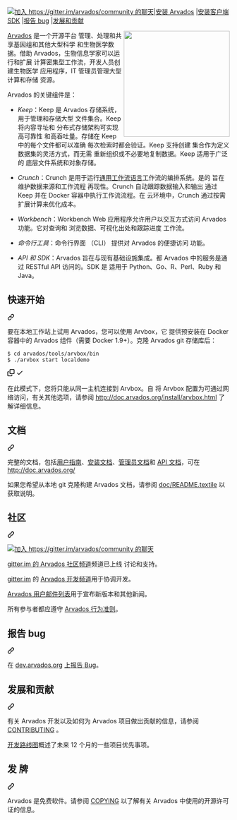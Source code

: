 <div class="Box-sc-g0xbh4-0 QkQOb js-snippet-clipboard-copy-unpositioned" data-hpc="true"><article class="markdown-body entry-content container-lg" itemprop="text"><p dir="auto"><a href="https://gitter.im/arvados/community?utm_source=badge&amp;utm_medium=badge&amp;utm_campaign=pr-badge&amp;utm_content=badge" rel="nofollow"><img src="https://camo.githubusercontent.com/e538624fd6b88ab6716e666a557a8f3c9783ff649cdbcbbaded4a63ac35fb403/68747470733a2f2f6261646765732e6769747465722e696d2f61727661646f732f636f6d6d756e6974792e737667" alt="加入 https://gitter.im/arvados/community 的聊天" data-canonical-src="https://badges.gitter.im/arvados/community.svg" style="max-width: 100%;" _mstalt="1922401" _msthash="281"></a><font _mstmutation="1" _msttexthash="120388866" _msthash="282">|<a href="https://doc.arvados.org/install/index.html" rel="nofollow" _mstmutation="1" _istranslated="1">安装 Arvados</a> |<a href="https://doc.arvados.org/sdk/index.html" rel="nofollow" _mstmutation="1" _istranslated="1">安装客户端 SDK</a> |<a href="https://dev.arvados.org/projects/arvados/issues/new" rel="nofollow" _mstmutation="1" _istranslated="1">报告 bug</a> |<a href="/arvados/arvados/blob/main/CONTRIBUTING.md" _mstmutation="1" _istranslated="1">发展和贡献</a></font></p>
<p dir="auto"><a target="_blank" rel="noopener noreferrer" href="/arvados/arvados/blob/main/doc/images/dax.png"><img align="right" src="/arvados/arvados/raw/main/doc/images/dax.png" height="240px" style="max-width: 100%;"></a></p>
<p dir="auto" _msttexthash="1931126678" _msthash="283"><a href="https://arvados.org" rel="nofollow" _istranslated="1">Arvados</a> 是一个开源平台
管理、处理和共享基因组和其他大型科学
和生物医学数据。借助 Arvados，生物信息学家可以运行和扩展
计算密集型工作流，开发人员创建生物医学
应用程序，IT 管理员管理大型计算和存储
资源。</p>
<p dir="auto" _msttexthash="52969384" _msthash="284">Arvados 的关键组件是：</p>
<ul dir="auto">
<li>
<p dir="auto" _msttexthash="3972287592" _msthash="285"><em _istranslated="1">Keep</em>：Keep 是 Arvados 存储系统，用于管理和存储大型
文件集合。Keep 将内容寻址和
分布式存储架构可实现高可靠性
和高吞吐量。存储在 Keep 中的每个文件都可以准确
每次检索时都会验证。Keep 支持创建
集合作为定义数据集的灵活方式，而无需
重新组织或不必要地复制数据。Keep 适用于广泛的
底层文件系统和对象存储。</p>
</li>
<li>
<p dir="auto" _msttexthash="2152528599" _msthash="286"><em _istranslated="1">Crunch</em>：Crunch 是用于运行<a href="https://www.commonwl.org" rel="nofollow" _istranslated="1">通用工作流语言</a>工作流的编排系统。是的
旨在维护数据来源和工作流程
再现性。Crunch 自动跟踪数据输入和输出
通过 Keep 并在 Docker 容器中执行工作流流程。在
云环境中，Crunch 通过按需扩展计算来优化成本。</p>
</li>
<li>
<p dir="auto" _msttexthash="776705059" _msthash="287"><em _istranslated="1">Workbench</em>：Workbench Web 应用程序允许用户以交互方式访问
Arvados 功能。它对查询和
浏览数据、可视化出处和跟踪进度
工作流。</p>
</li>
<li>
<p dir="auto" _msttexthash="211731390" _msthash="288"><em _istranslated="1">命令行工具</em>：命令行界面 （CLI） 提供对 Arvados 的便捷访问
功能。</p>
</li>
<li>
<p dir="auto" _msttexthash="547011374" _msthash="289"><em _istranslated="1">API 和 SDK</em>：Arvados 旨在与现有基础设施集成。都
Arvados 中的服务是通过 RESTful API 访问的。SDK 是
适用于 Python、Go、R、Perl、Ruby 和 Java。</p>
</li>
</ul>
<div class="markdown-heading" dir="auto"><h1 tabindex="-1" class="heading-element" dir="auto" _msttexthash="11905335" _msthash="290">快速开始</h1><a id="user-content-quick-start" class="anchor" aria-label="永久链接： 快速入门" href="#quick-start" _mstaria-label="446966" _msthash="291"><svg class="octicon octicon-link" viewBox="0 0 16 16" version="1.1" width="16" height="16" aria-hidden="true"><path d="m7.775 3.275 1.25-1.25a3.5 3.5 0 1 1 4.95 4.95l-2.5 2.5a3.5 3.5 0 0 1-4.95 0 .751.751 0 0 1 .018-1.042.751.751 0 0 1 1.042-.018 1.998 1.998 0 0 0 2.83 0l2.5-2.5a2.002 2.002 0 0 0-2.83-2.83l-1.25 1.25a.751.751 0 0 1-1.042-.018.751.751 0 0 1-.018-1.042Zm-4.69 9.64a1.998 1.998 0 0 0 2.83 0l1.25-1.25a.751.751 0 0 1 1.042.018.751.751 0 0 1 .018 1.042l-1.25 1.25a3.5 3.5 0 1 1-4.95-4.95l2.5-2.5a3.5 3.5 0 0 1 4.95 0 .751.751 0 0 1-.018 1.042.751.751 0 0 1-1.042.018 1.998 1.998 0 0 0-2.83 0l-2.5 2.5a1.998 1.998 0 0 0 0 2.83Z"></path></svg></a></div>
<p dir="auto" _msttexthash="779970321" _msthash="292">要在本地工作站上试用 Arvados，您可以使用 Arvbox，它
提供预安装在 Docker 容器中的 Arvados 组件（需要
Docker 1.9+）。克隆 Arvados git 存储库后：</p>
<div class="snippet-clipboard-content notranslate position-relative overflow-auto"><pre class="notranslate"><code>$ cd arvados/tools/arvbox/bin
$ ./arvbox start localdemo
</code></pre><div class="zeroclipboard-container">
    <clipboard-copy aria-label="Copy" class="ClipboardButton btn btn-invisible js-clipboard-copy m-2 p-0 d-flex flex-justify-center flex-items-center" data-copy-feedback="Copied!" data-tooltip-direction="w" value="$ cd arvados/tools/arvbox/bin
$ ./arvbox start localdemo" tabindex="0" role="button">
      <svg aria-hidden="true" height="16" viewBox="0 0 16 16" version="1.1" width="16" data-view-component="true" class="octicon octicon-copy js-clipboard-copy-icon">
    <path d="M0 6.75C0 5.784.784 5 1.75 5h1.5a.75.75 0 0 1 0 1.5h-1.5a.25.25 0 0 0-.25.25v7.5c0 .138.112.25.25.25h7.5a.25.25 0 0 0 .25-.25v-1.5a.75.75 0 0 1 1.5 0v1.5A1.75 1.75 0 0 1 9.25 16h-7.5A1.75 1.75 0 0 1 0 14.25Z"></path><path d="M5 1.75C5 .784 5.784 0 6.75 0h7.5C15.216 0 16 .784 16 1.75v7.5A1.75 1.75 0 0 1 14.25 11h-7.5A1.75 1.75 0 0 1 5 9.25Zm1.75-.25a.25.25 0 0 0-.25.25v7.5c0 .138.112.25.25.25h7.5a.25.25 0 0 0 .25-.25v-7.5a.25.25 0 0 0-.25-.25Z"></path>
</svg>
      <svg aria-hidden="true" height="16" viewBox="0 0 16 16" version="1.1" width="16" data-view-component="true" class="octicon octicon-check js-clipboard-check-icon color-fg-success d-none">
    <path d="M13.78 4.22a.75.75 0 0 1 0 1.06l-7.25 7.25a.75.75 0 0 1-1.06 0L2.22 9.28a.751.751 0 0 1 .018-1.042.751.751 0 0 1 1.042-.018L6 10.94l6.72-6.72a.75.75 0 0 1 1.06 0Z"></path>
</svg>
    </clipboard-copy>
  </div></div>
<p dir="auto" _msttexthash="845458289" _msthash="293">在此模式下，您将只能从同一主机连接到 Arvbox。自
将 Arvbox 配置为可通过网络访问，有关其他选项，请参阅 <a href="http://doc.arvados.org/install/arvbox.html" rel="nofollow" _istranslated="1">http://doc.arvados.org/install/arvbox.html</a> 了解详细信息。</p>
<div class="markdown-heading" dir="auto"><h1 tabindex="-1" class="heading-element" dir="auto" _msttexthash="5144373" _msthash="294">文档</h1><a id="user-content-documentation" class="anchor" aria-label="永久链接： 文档" href="#documentation" _mstaria-label="559767" _msthash="295"><svg class="octicon octicon-link" viewBox="0 0 16 16" version="1.1" width="16" height="16" aria-hidden="true"><path d="m7.775 3.275 1.25-1.25a3.5 3.5 0 1 1 4.95 4.95l-2.5 2.5a3.5 3.5 0 0 1-4.95 0 .751.751 0 0 1 .018-1.042.751.751 0 0 1 1.042-.018 1.998 1.998 0 0 0 2.83 0l2.5-2.5a2.002 2.002 0 0 0-2.83-2.83l-1.25 1.25a.751.751 0 0 1-1.042-.018.751.751 0 0 1-.018-1.042Zm-4.69 9.64a1.998 1.998 0 0 0 2.83 0l1.25-1.25a.751.751 0 0 1 1.042.018.751.751 0 0 1 .018 1.042l-1.25 1.25a3.5 3.5 0 1 1-4.95-4.95l2.5-2.5a3.5 3.5 0 0 1 4.95 0 .751.751 0 0 1-.018 1.042.751.751 0 0 1-1.042.018 1.998 1.998 0 0 0-2.83 0l-2.5 2.5a1.998 1.998 0 0 0 0 2.83Z"></path></svg></a></div>
<p dir="auto" _msttexthash="226502601" _msthash="296">完整的文档，包括<a href="https://doc.arvados.org/user/index.html" rel="nofollow" _istranslated="1">用户指南</a>、<a href="https://doc.arvados.org/install/index.html" rel="nofollow" _istranslated="1">安装文档</a>、<a href="https://doc.arvados.org/admin/index.html" rel="nofollow" _istranslated="1">管理员文档</a>和 <a href="https://doc.arvados.org/api/index.html" rel="nofollow" _istranslated="1">API 文档</a>，可在 <a href="http://doc.arvados.org/" rel="nofollow" _istranslated="1">http://doc.arvados.org/</a></p>
<p dir="auto" _msttexthash="250702790" _msthash="297">如果您希望从本地 git 克隆构建 Arvados 文档，请参阅 <a href="/arvados/arvados/blob/main/doc/README.textile" _istranslated="1">doc/README.textile</a> 以获取说明。</p>
<div class="markdown-heading" dir="auto"><h1 tabindex="-1" class="heading-element" dir="auto" _msttexthash="5040282" _msthash="298">社区</h1><a id="user-content-community" class="anchor" aria-label="永久链接： 社区" href="#community" _mstaria-label="413062" _msthash="299"><svg class="octicon octicon-link" viewBox="0 0 16 16" version="1.1" width="16" height="16" aria-hidden="true"><path d="m7.775 3.275 1.25-1.25a3.5 3.5 0 1 1 4.95 4.95l-2.5 2.5a3.5 3.5 0 0 1-4.95 0 .751.751 0 0 1 .018-1.042.751.751 0 0 1 1.042-.018 1.998 1.998 0 0 0 2.83 0l2.5-2.5a2.002 2.002 0 0 0-2.83-2.83l-1.25 1.25a.751.751 0 0 1-1.042-.018.751.751 0 0 1-.018-1.042Zm-4.69 9.64a1.998 1.998 0 0 0 2.83 0l1.25-1.25a.751.751 0 0 1 1.042.018.751.751 0 0 1 .018 1.042l-1.25 1.25a3.5 3.5 0 1 1-4.95-4.95l2.5-2.5a3.5 3.5 0 0 1 4.95 0 .751.751 0 0 1-.018 1.042.751.751 0 0 1-1.042.018 1.998 1.998 0 0 0-2.83 0l-2.5 2.5a1.998 1.998 0 0 0 0 2.83Z"></path></svg></a></div>
<p dir="auto"><a href="https://gitter.im/arvados/community?utm_source=badge&amp;utm_medium=badge&amp;utm_campaign=pr-badge&amp;utm_content=badge" rel="nofollow"><img src="https://camo.githubusercontent.com/e538624fd6b88ab6716e666a557a8f3c9783ff649cdbcbbaded4a63ac35fb403/68747470733a2f2f6261646765732e6769747465722e696d2f61727661646f732f636f6d6d756e6974792e737667" alt="加入 https://gitter.im/arvados/community 的聊天" data-canonical-src="https://badges.gitter.im/arvados/community.svg" style="max-width: 100%;" _mstalt="1922401" _msthash="300"></a></p>
<p dir="auto" _msttexthash="179861968" _msthash="301"><a href="https://gitter.im/arvados/community" rel="nofollow" _istranslated="1">gitter.im 的 Arvados 社区频道</a>频道<a href="https://gitter.im" rel="nofollow" _istranslated="1"></a>已上线
讨论和支持。</p>
<p dir="auto" _msttexthash="113375067" _msthash="302"><a href="https://gitter.im" rel="nofollow" _istranslated="1">gitter.im</a> 的 <a href="https://gitter.im/arvados/development" rel="nofollow" _istranslated="1">Arvados 开发频道</a>用于协调开发。</p>
<p dir="auto" _msttexthash="143456131" _msthash="303"><a href="http://lists.arvados.org/mailman/listinfo/arvados" rel="nofollow" _istranslated="1">Arvados 用户邮件列表</a>用于宣布新版本和其他新闻。</p>
<p dir="auto" _msttexthash="71088199" _msthash="304">所有参与者都应遵守 <a href="/arvados/arvados/blob/main/CODE_OF_CONDUCT.md" _istranslated="1">Arvados 行为准则</a>。</p>
<div class="markdown-heading" dir="auto"><h1 tabindex="-1" class="heading-element" dir="auto" _msttexthash="4583540" _msthash="305">报告 bug</h1><a id="user-content-reporting-bugs" class="anchor" aria-label="永久链接： 报告 bug" href="#reporting-bugs" _mstaria-label="563511" _msthash="306"><svg class="octicon octicon-link" viewBox="0 0 16 16" version="1.1" width="16" height="16" aria-hidden="true"><path d="m7.775 3.275 1.25-1.25a3.5 3.5 0 1 1 4.95 4.95l-2.5 2.5a3.5 3.5 0 0 1-4.95 0 .751.751 0 0 1 .018-1.042.751.751 0 0 1 1.042-.018 1.998 1.998 0 0 0 2.83 0l2.5-2.5a2.002 2.002 0 0 0-2.83-2.83l-1.25 1.25a.751.751 0 0 1-1.042-.018.751.751 0 0 1-.018-1.042Zm-4.69 9.64a1.998 1.998 0 0 0 2.83 0l1.25-1.25a.751.751 0 0 1 1.042.018.751.751 0 0 1 .018 1.042l-1.25 1.25a3.5 3.5 0 1 1-4.95-4.95l2.5-2.5a3.5 3.5 0 0 1 4.95 0 .751.751 0 0 1-.018 1.042.751.751 0 0 1-1.042.018 1.998 1.998 0 0 0-2.83 0l-2.5 2.5a1.998 1.998 0 0 0 0 2.83Z"></path></svg></a></div>
<p dir="auto" _msttexthash="27921764" _msthash="307">在 <a href="https://dev.arvados.org" rel="nofollow" _istranslated="1">dev.arvados.org</a> <a href="https://dev.arvados.org/projects/arvados/issues/new" rel="nofollow" _istranslated="1">上报告 Bug</a>。</p>
<div class="markdown-heading" dir="auto"><h1 tabindex="-1" class="heading-element" dir="auto" _msttexthash="15856451" _msthash="308">发展和贡献</h1><a id="user-content-development-and-contributing" class="anchor" aria-label="永久链接：开发和贡献" href="#development-and-contributing" _mstaria-label="1201863" _msthash="309"><svg class="octicon octicon-link" viewBox="0 0 16 16" version="1.1" width="16" height="16" aria-hidden="true"><path d="m7.775 3.275 1.25-1.25a3.5 3.5 0 1 1 4.95 4.95l-2.5 2.5a3.5 3.5 0 0 1-4.95 0 .751.751 0 0 1 .018-1.042.751.751 0 0 1 1.042-.018 1.998 1.998 0 0 0 2.83 0l2.5-2.5a2.002 2.002 0 0 0-2.83-2.83l-1.25 1.25a.751.751 0 0 1-1.042-.018.751.751 0 0 1-.018-1.042Zm-4.69 9.64a1.998 1.998 0 0 0 2.83 0l1.25-1.25a.751.751 0 0 1 1.042.018.751.751 0 0 1 .018 1.042l-1.25 1.25a3.5 3.5 0 1 1-4.95-4.95l2.5-2.5a3.5 3.5 0 0 1 4.95 0 .751.751 0 0 1-.018 1.042.751.751 0 0 1-1.042.018 1.998 1.998 0 0 0-2.83 0l-2.5 2.5a1.998 1.998 0 0 0 0 2.83Z"></path></svg></a></div>
<p dir="auto" _msttexthash="246150645" _msthash="310">有关 Arvados 开发以及如何为 Arvados 项目做出贡献的信息，请参阅 <a href="/arvados/arvados/blob/main/CONTRIBUTING.md" _istranslated="1">CONTRIBUTING</a> 。</p>
<p dir="auto" _msttexthash="135734872" _msthash="311"><a href="https://dev.arvados.org/issues/gantt?utf8=%E2%9C%93&amp;set_filter=1&amp;gantt=1&amp;f%5B%5D=project_id&amp;op%5Bproject_id%5D=%3D&amp;v%5Bproject_id%5D%5B%5D=49&amp;f%5B%5D=&amp;zoom=1" rel="nofollow" _istranslated="1">开发路线图</a>概述了未来 12 个月的一些项目优先事项。</p>
<div class="markdown-heading" dir="auto"><h1 tabindex="-1" class="heading-element" dir="auto" _msttexthash="4995627" _msthash="312">发 牌</h1><a id="user-content-licensing" class="anchor" aria-label="永久链接： 许可" href="#licensing" _mstaria-label="400894" _msthash="313"><svg class="octicon octicon-link" viewBox="0 0 16 16" version="1.1" width="16" height="16" aria-hidden="true"><path d="m7.775 3.275 1.25-1.25a3.5 3.5 0 1 1 4.95 4.95l-2.5 2.5a3.5 3.5 0 0 1-4.95 0 .751.751 0 0 1 .018-1.042.751.751 0 0 1 1.042-.018 1.998 1.998 0 0 0 2.83 0l2.5-2.5a2.002 2.002 0 0 0-2.83-2.83l-1.25 1.25a.751.751 0 0 1-1.042-.018.751.751 0 0 1-.018-1.042Zm-4.69 9.64a1.998 1.998 0 0 0 2.83 0l1.25-1.25a.751.751 0 0 1 1.042.018.751.751 0 0 1 .018 1.042l-1.25 1.25a3.5 3.5 0 1 1-4.95-4.95l2.5-2.5a3.5 3.5 0 0 1 4.95 0 .751.751 0 0 1-.018 1.042.751.751 0 0 1-1.042.018 1.998 1.998 0 0 0-2.83 0l-2.5 2.5a1.998 1.998 0 0 0 0 2.83Z"></path></svg></a></div>
<p dir="auto" _msttexthash="318083857" _msthash="314">Arvados 是免费软件。请参阅 <a href="/arvados/arvados/blob/main/COPYING" _istranslated="1">COPYING</a> 以了解有关 Arvados 中使用的开源许可证的信息。</p>
</article></div>
